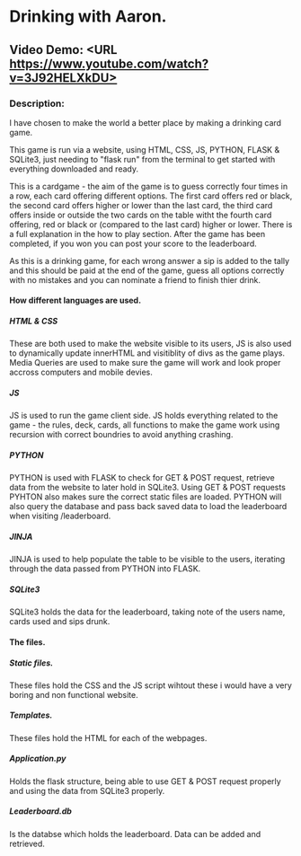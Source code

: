 # Drinking with Aaron.
## Video Demo:  <URL https://www.youtube.com/watch?v=3J92HELXkDU>
### Description:

I have chosen to make the world a better place by making a drinking card game. 

This game is run via a website, using HTML, CSS, JS, PYTHON, FLASK & SQLite3, just needing to "flask run" from the terminal to get started with everything downloaded and ready.

This is a cardgame - the aim of the game is to guess correctly four times in a row, each card offering different options. The first card offers red or black,
the second card offers higher or lower than the last card, the third card offers inside or outside the two cards on the table witht the fourth card offering, red or black or 
(compared to the last card) higher or lower. There is a full explanation in the how to play section. After the game has been completed, if you won you can post your score 
to the leaderboard. 

As this is a drinking game, for each wrong answer a sip is added to the tally and this should be paid at the end of the game, guess all options correctly with no 
mistakes and you can nominate a friend to finish thier drink. 

#### How different languages are used.

##### HTML & CSS
These are both used to make the website visible to its users, JS is also used to dynamically update innerHTML and visitiblity of divs as the game plays. 
Media Queries are used to make sure the game will work and look proper accross computers and mobile devies. 

##### JS
JS is used to run the game client side. JS holds everything related to the game - the rules, deck, cards, all functions to make the game work using recursion 
with correct boundries to avoid anything crashing. 

##### PYTHON
PYTHON is used with FLASK to check for GET & POST request, retrieve data from the website to later hold in SQLite3.
Using GET & POST requests PYHTON also makes sure the correct static files are loaded.
PYTHON will also query the database and pass back saved data to load the leaderboard when visiting /leaderboard.

##### JINJA 
JINJA is used to help populate the table to be visible to the users, iterating through the data passed from PYTHON into FLASK.

##### SQLite3
SQLite3 holds the data for the leaderboard, taking note of the users name, cards used and sips drunk. 

#### The files.

##### Static files.
These files hold the CSS and the JS script wihtout these i would have a very boring and non functional website. 

##### Templates.
These files hold the HTML for each of the webpages.

##### Application.py
Holds the flask structure, being able to use GET & POST request properly and using the data from SQLite3 properly. 

##### Leaderboard.db
Is the databse which holds the leaderboard. Data can be added and retrieved.


